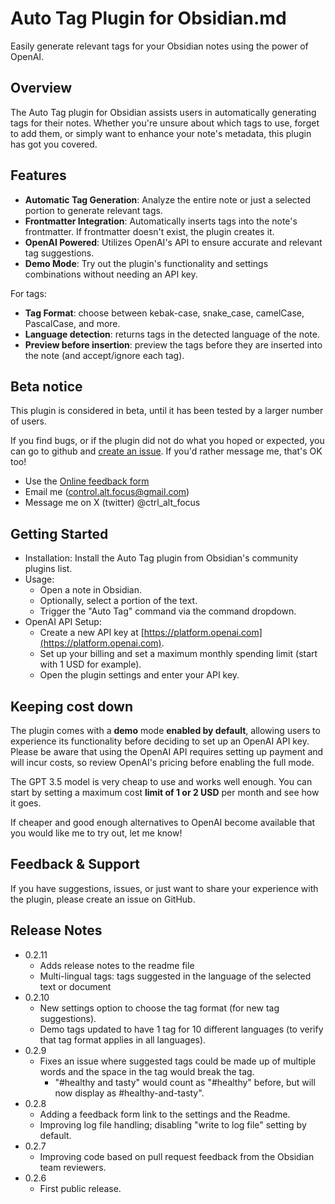 # Auto Tag Plugin for Obsidian.md

Easily generate relevant tags for your Obsidian notes using the power of OpenAI.

## Overview

The Auto Tag plugin for Obsidian assists users in automatically generating tags for their notes. 
Whether you're unsure about which tags to use, forget to add them, or simply want to enhance your note's metadata, this plugin has got you covered.

## Features

- **Automatic Tag Generation**: Analyze the entire note or just a selected portion to generate relevant tags.
- **Frontmatter Integration**: Automatically inserts tags into the note's frontmatter. If frontmatter doesn't exist, the plugin creates it.
- **OpenAI Powered**: Utilizes OpenAI's API to ensure accurate and relevant tag suggestions.
- **Demo Mode**: Try out the plugin's functionality and settings combinations without needing an API key.

For tags:
- **Tag Format**: choose between kebak-case, snake_case, camelCase, PascalCase, and more.
- **Language detection**: returns tags in the detected language of the note.
- **Preview before insertion**: preview the tags before they are inserted into the note (and accept/ignore each tag).

## Beta notice

This plugin is considered in beta, until it has been tested by a larger number of users.

If you find bugs, or if the plugin did not do what you hoped or expected, you can go to github and [create an issue](https://github.com/CtrlAltFocus/obsidian-plugin-auto-tag/issues).
If you'd rather message me, that's OK too!

- Use the [Online feedback form](https://forms.gle/6XWpoHKXRqzSKyZj7)
- Email me (control.alt.focus@gmail.com)
- Message me on X (twitter) @ctrl_alt_focus

## Getting Started

- Installation: Install the Auto Tag plugin from Obsidian's community plugins list.
- Usage:
  - Open a note in Obsidian.
  - Optionally, select a portion of the text.
  - Trigger the "Auto Tag" command via the command dropdown.
- OpenAI API Setup:
  - Create a new API key at [https://platform.openai.com](https://platform.openai.com).
  - Set up your billing and set a maximum monthly spending limit (start with 1 USD for example).
  - Open the plugin settings and enter your API key.
  
## Keeping cost down

The plugin comes with a **demo** mode **enabled by default**, allowing users to experience its functionality before deciding to set up an OpenAI API key. Please be aware that using the OpenAI API requires setting up payment and will incur costs, so review OpenAI's pricing before enabling the full mode.

The GPT 3.5 model is very cheap to use and works well enough. You can start by setting a maximum cost **limit of 1 or 2 USD** per month and see how it goes.

If cheaper and good enough alternatives to OpenAI become available that you would like me to try out, let me know!

## Feedback & Support

If you have suggestions, issues, or just want to share your experience with the plugin, please create an issue on GitHub.

## Release Notes

- 0.2.11
  - Adds release notes to the readme file
  - Multi-lingual tags: tags suggested in the language of the selected text or document
- 0.2.10
  - New settings option to choose the tag format (for new tag suggestions).
  - Demo tags updated to have 1 tag for 10 different languages (to verify that tag format applies in all languages).
- 0.2.9
  - Fixes an issue where suggested tags could be made up of multiple words and the space in the tag would break the tag.
    - "#healthy and tasty" would count as "#healthy" before, but will now display as #healthy-and-tasty".
- 0.2.8
  - Adding a feedback form link to the settings and the Readme.
  - Improving log file handling; disabling "write to log file" setting by default.
- 0.2.7
  - Improving code based on pull request feedback from the Obsidian team reviewers.
- 0.2.6
  - First public release.
